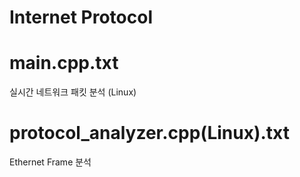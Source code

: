 # Internet Protocol

# main.cpp.txt
실시간 네트워크 패킷 분석 (Linux)

# protocol_analyzer.cpp(Linux).txt
Ethernet Frame 분석 
